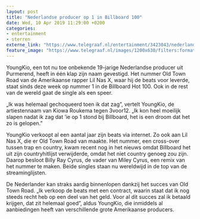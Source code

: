 ```yaml
---
layout: post
title: "Nederlandse producer op 1 in Billboard 100"
date: Wed, 10 Apr 2019 11:29:00 +0200
categories: 
- entertainment 
- sterren 
externe_link: "https://www.telegraaf.nl/entertainment/3423043/nederlandse-producer-op-1-in-billboard-100"
feature_image: "https://www.telegraaf.nl/images/1200x630/filters:format(jpeg):quality(80)/cdn-kiosk-api.telegraaf.nl/ee6f96e0-5b7a-11e9-b6df-02d2fb1aa1d7.jpg"
---
```


<p class="intro">YoungKio, een tot nu toe onbekende 19-jarige Nederlandse producer uit Purmerend, heeft in één klap zijn naam gevestigd. Het nummer Old Town Road van de Amerikaanse rapper Lil Nas X, waar hij de beats voor leverde, staat sinds deze week op nummer 1 in de Billboard Hot 100. Ook in de rest van de wereld gaat de single als een speer.</p> <p>„Ik was helemaal gechoqueerd toen ik dat zag”, vertelt YoungKio, de artiestennaam van Kiowa Roukema tegen 3voor12. „Ik kon heel moeilijk slapen nadat ik zag dat ’ie op 1 stond bij Billboard, het is een droom dat het zo is gelopen.”</p><p>YoungKio verkoopt al een aantal jaar zijn beats via internet. Zo ook aan Lil Nas X, die er Old Town Road van maakte. Het nummer, een cross-over tussen trap en country, kwam recent nog in het nieuws omdat Billboard het uit zijn countryhitlijst verwijderde, omdat het niet country genoeg zou zijn. Daarop besloot Billy Ray Cyrus, de vader van Miley Cyrus, een remix van het nummer te maken. Beide singles staan nu wereldwijd in de top van de streaminglijsten.</p><p>De Nederlander kan straks aardig binnenlopen dankzij het succes van Old Town Road. „Ik verkoop de beats met een contract, waarin staat dat ik nog steeds recht heb op een deel van het geld. Voor al dit succes zal ik betaald krijgen, dat zit helemaal goed”, aldus YoungKio, die inmiddels al aanbiedingen heeft van verschillende grote Amerikaanse producers.</p>
